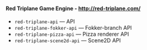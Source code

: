 #### Red Triplane Game Engine - http://red-triplane.com/
- `red-triplane-api` — API
- `red-triplane-fokker-api` — Fokker-branch API
- `red-triplane-pizza-api` — Pizza renderer API 
- `red-triplane-scene2d-api` — Scene2D API

